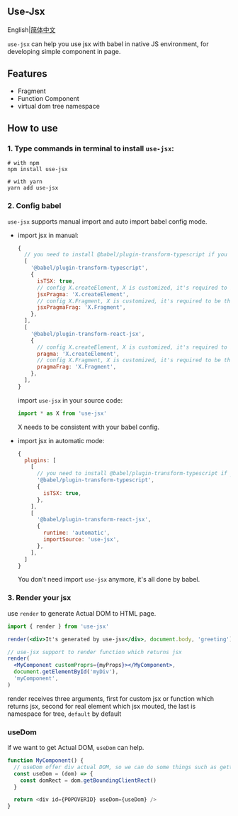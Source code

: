 ## Use-Jsx

English|[简体中文](https://github.com/Jcanno/use-jsx/blob/master/README.zh-CN.md)

`use-jsx` can help you use jsx with babel in native JS environment, for developing simple component in page.

## Features

- Fragment
- Function Component
- virtual dom tree namespace

## How to use

### 1. Type commands in terminal to install `use-jsx`:

```shell
# with npm
npm install use-jsx

# with yarn
yarn add use-jsx
```

### 2. Config babel

`use-jsx` supports manual import and auto import babel config mode.

- import jsx in manual:

  ```js
  {
    // you need to install @babel/plugin-transform-typescript if you use TypeScript
    [
      '@babel/plugin-transform-typescript',
      {
        isTSX: true,
        // config X.createElement, X is customized, it's required to be the same in your source code.
        jsxPragma: 'X.createElement',
        // config X.Fragment, X is customized, it's required to be the same in your source code.
        jsxPragmaFrag: 'X.Fragment',
      },
    ],
    [
      '@babel/plugin-transform-react-jsx',
      {
        // config X.createElement, X is customized, it's required to be the same in your source code.
        pragma: 'X.createElement',
        // config X.Fragment, X is customized, it's required to be the same in your source code.
        pragmaFrag: 'X.Fragment',
      },
    ],
  }
  ```

  import `use-jsx` in your source code:

  ```js
  import * as X from 'use-jsx'
  ```

  X needs to be consistent with your babel config.

- import jsx in automatic mode:

  ```js
  {
    plugins: [
      [
        // you need to install @babel/plugin-transform-typescript if you use TypeScript
        '@babel/plugin-transform-typescript',
        {
          isTSX: true,
        },
      ],
      [
        '@babel/plugin-transform-react-jsx',
        {
          runtime: 'automatic',
          importSource: 'use-jsx',
        },
      ],
    ]
  }
  ```

  You don't need import `use-jsx` anymore, it's all done by babel.

### 3. Render your jsx

use `render` to generate Actual DOM to HTML page.

```jsx
import { render } from 'use-jsx'

render(<div>It's generated by use-jsx</div>, document.body, 'greeting')

// use-jsx support to render function which returns jsx
render(
  <MyComponent customProprs={myProps}></MyComponent>,
  document.getElementById('myDiv'),
  'myComponent',
)
```

render receives three arguments, first for custom jsx or function which returns jsx, second for real element which jsx mouted, the last is namespace for tree, `default` by default

### useDom

if we want to get Actual DOM, `useDom` can help.

```js
function MyComponent() {
  // useDom offer div actual DOM, so we can do some things such as getting div actual size to `getBoundingClientRect`
  const useDom = (dom) => {
    const domRect = dom.getBoundingClientRect()
  }

  return <div id={POPOVERID} useDom={useDom} />
}
```
